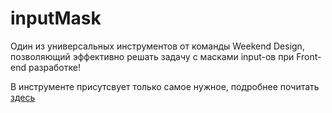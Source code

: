 # inputMask
Один из универсальных инструментов от команды Weekend Design, позволяющий эффективно решать задачу с масками input-ов при Front-end разработке! 

В инструменте присутсвует только самое нужное, подробнее почитать  [здесь](/tree/main/docs)

